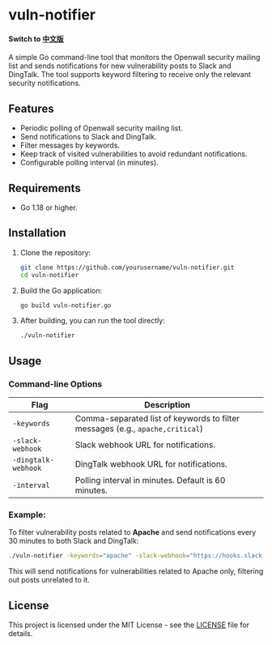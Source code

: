 # vuln-notifier

#### Switch to [中文版](https://github.com/sensensen404/vuln-notifier/blob/main/README.zh_CN.md)

A simple Go command-line tool that monitors the Openwall security mailing list and sends notifications for new vulnerability posts to Slack and DingTalk. The tool supports keyword filtering to receive only the relevant security notifications.

## Features
- Periodic polling of Openwall security mailing list.
- Send notifications to Slack and DingTalk.
- Filter messages by keywords.
- Keep track of visited vulnerabilities to avoid redundant notifications.
- Configurable polling interval (in minutes).

## Requirements
- Go 1.18 or higher.

## Installation

1. Clone the repository:

   ```bash
   git clone https://github.com/yourusername/vuln-notifier.git
   cd vuln-notifier
   ```
2. Build the Go application:
   ```bash
   go build vuln-notifier.go
   ```  
3. After building, you can run the tool directly:
   ```bash
   ./vuln-notifier
   ```

## Usage

### Command-line Options

| Flag                | Description                                                                                 |
|---------------------|---------------------------------------------------------------------------------------------|
| `-keywords`          | Comma-separated list of keywords to filter messages (e.g., `apache,critical`)                |
| `-slack-webhook`     | Slack webhook URL for notifications.                                                        |
| `-dingtalk-webhook` | DingTalk webhook URL for notifications.                                                     |
| `-interval`          | Polling interval in minutes. Default is 60 minutes.                                         |

### Example:

To filter vulnerability posts related to **Apache** and send notifications every 30 minutes to both Slack and DingTalk:

```bash
./vuln-notifier -keywords="apache" -slack-webhook="https://hooks.slack.com/services/..." -dingtalk-webhook="https://oapi.dingtalk.com/..." -interval=30
```
This will send notifications for vulnerabilities related to Apache only, filtering out posts unrelated to it.

## License

This project is licensed under the MIT License - see the [LICENSE](https://github.com/sensensen404/vuln-notifier/blob/main/LICENSE) file for details. 